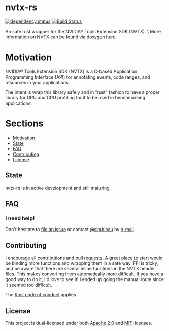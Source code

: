 # nvtx-rs
[![dependency status](https://deps.rs/repo/github/simbleau/nvtx-rs/status.svg)](https://deps.rs/repo/github/simbleau/nvtx-rs)
[![Build Status](https://travis-ci.com/simbleau/nvtx-rs.svg?branch=main)](https://travis-ci.com/simbleau/nvtx-rs) 

An safe rust wrapper for the NVIDIA® Tools Extension SDK (NVTX). \\
More information on NVTX can be found via doxygen [here](https://nvidia.github.io/NVTX/doxygen/index.html).

# Motivation

NVIDIA® Tools Extension SDK (NVTX) is a C-based Application Programming Interface (API) for annotating events, code ranges, and resources in your applications.

The intent is wrap this library safely and in "rust" fashion to have a proper library for GPU and CPU profiling for it to be used in benchmarking applications.

# Sections

* [Motivation](#motivation)
* [State](#state)
* [FAQ](#faq)
* [Contributing](#contributing)
* [License](#license)

## State

nvtx-rs is in active development and still maturing.

## FAQ

### I need help!

Don't hesitate to [file an issue](https://github.com/simbleau/nvtx-rs/issues/new) or contact [@simbleau](https://github.com/simbleau) by [e-mail](mailto:spencer@imbleau.com).

## Contributing

I encourage all contributions and pull requests. A great place to start would be binding more functions and wrapping them in a safe way. FFI is tricky, and be aware that there are several inline functions in the NVTX header files. This makes converting them automatically more difficult. If you have a good way to do it, I'd love to see it! I ended up going the manual route since it seemed too difficult.

The [Rust code of conduct](https://www.rust-lang.org/policies/code-of-conduct) applies.

## License

This  project is dual-licensed under both [Apache 2.0](https://github.com/simbleau/nvtx-rs/blob/main/LICENSE-APACHE) and [MIT](https://github.com/simbleau/nvtx-rs/blob/main/LICENSE-MIT) licenses.
